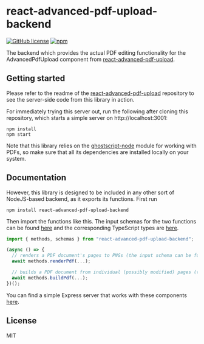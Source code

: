 # react-advanced-pdf-upload-backend

[![GitHub license](https://img.shields.io/github/license/sigalor/react-advanced-pdf-upload-backend)](https://github.com/sigalor/react-advanced-pdf-upload-backend/blob/master/LICENSE) [![npm](https://img.shields.io/npm/v/react-advanced-pdf-upload-backend)](https://www.npmjs.com/package/react-advanced-pdf-upload-backend)

The backend which provides the actual PDF editing functionality for the AdvancedPdfUpload component from [react-advanced-pdf-upload](https://github.com/sigalor/react-advanced-pdf-upload).

## Getting started

Please refer to the readme of the [react-advanced-pdf-upload](https://github.com/sigalor/react-advanced-pdf-upload) repository to see the server-side code from this library in action.

For immediately trying this server out, run the following after cloning this repository, which starts a simple server on http://localhost:3001:

```
npm install
npm start
```

Note that this library relies on the [ghostscript-node](https://www.npmjs.com/package/ghostscript-node) module for working with PDFs, so make sure that all its dependencies are installed locally on your system.

## Documentation

However, this library is designed to be included in any other sort of NodeJS-based backend, as it exports its functions. First run

```
npm install react-advanced-pdf-upload-backend
```

Then import the functions like this. The input schemas for the two functions can be found [here](/src/schemas) and the corresponding TypeScript types are [here](/src/types.ts).

```javascript
import { methods, schemas } from "react-advanced-pdf-upload-backend";

(async () => {
  // renders a PDF document's pages to PNGs (the input schema can be found in "schemas.renderPdf")
  await methods.renderPdf(...);

  // builds a PDF document from individual (possibly modified) pages (the input schema can be found in "schemas.buildPdf")
  await methods.buildPdf(...);
})();
```

You can find a simple Express server that works with these components [here](/server/index.js).

## License

MIT
